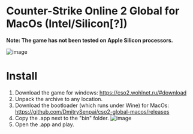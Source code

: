 # Counter-Strike Online 2 Global for MacOs (Intel/Silicon[?])

**Note: The game has not been tested on Apple Silicon processors.**

![image](https://github.com/DmitrySenpai/cso2-global-macos/assets/2939460/90f3bb53-645a-4fa4-8022-e3e63fdebf61)


# Install

1. Download the game for windows: https://cso2.wohlnet.ru/#download
2. Unpack the archive to any location.
3. Download the bootloader (which runs under Wine) for MacOs: https://github.com/DmitrySenpai/cso2-global-macos/releases
4. Copy the .app next to the "bin" folder. ![image](https://github.com/DmitrySenpai/cso2-global-macos/assets/2939460/fa12a51e-caee-46c6-a172-a33744724c04)
5. Open the .app and play.

